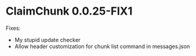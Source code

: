 # ClaimChunk 0.0.25-FIX1

Fixes:
* My stupid update checker
* Allow header customization for chunk list command in messages.json
